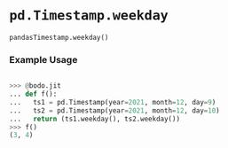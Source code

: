 # `pd.Timestamp.weekday`


`pandasTimestamp.weekday()`

### Example Usage

```py

>>> @bodo.jit
... def f():
...   ts1 = pd.Timestamp(year=2021, month=12, day=9)
...   ts2 = pd.Timestamp(year=2021, month=12, day=10)
...   return (ts1.weekday(), ts2.weekday())
>>> f()
(3, 4)
```


